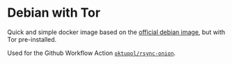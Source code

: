 # Debian with Tor

Quick and simple docker image based on the [official debian image](https://hub.docker.com/_/debian), but with Tor
pre-installed.

Used for the Github Workflow Action
[`oktupol/rsync-onion`](https://github.com/oktupol/rsync-onion).